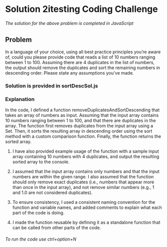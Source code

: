 # Solution 2itesting Coding Challenge


###### The solution for the above problem is completed in JavaScript


## Problem

In a language of your choice, using all best practice principles you’re aware of, could you please provide code that reads a list of 10 numbers ranging between 1 to 100. Assuming there are 4 duplicates in the list of numbers, the output should remove the duplicates and sort the remaining numbers in descending order. Please state any assumptions you’ve made.

### Solution is provided in sortDescSol.js



### Explanation

In the code, I defined a function removeDuplicatesAndSortDescending that takes an array of numbers as input. Assuming that the input array contains 10 numbers ranging between 1 to 100, and that there are duplicates in the array. The function first removes duplicates from the input array using a Set. Then, it sorts the resulting array in descending order using the sort method with a custom comparison function. Finally, the function returns the sorted array.

1. I have also provided example usage of the function with a sample input array containing 10 numbers with 4 duplicates, and output the resulting sorted array to the console.

2. I assumed that the input array contains only numbers and that the input numbers are within the given range. I also assumed that the function should only remove exact duplicates (i.e., numbers that appear more than once in the input array), and not remove similar numbers (e.g., 1 and 1.0 are not considered duplicates).

3. To ensure consistency, I used a consistent naming convention for the function and variable names, and added comments to explain what each part of the code is doing.

4. I made the function reusable by defining it as a standalone function that can be called from other parts of the code.

###### To run the code use ctrl+option+N